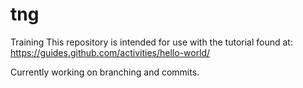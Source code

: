# tng
Training
This repository is intended for use with the tutorial found at: 
https://guides.github.com/activities/hello-world/

Currently working on branching and commits.
